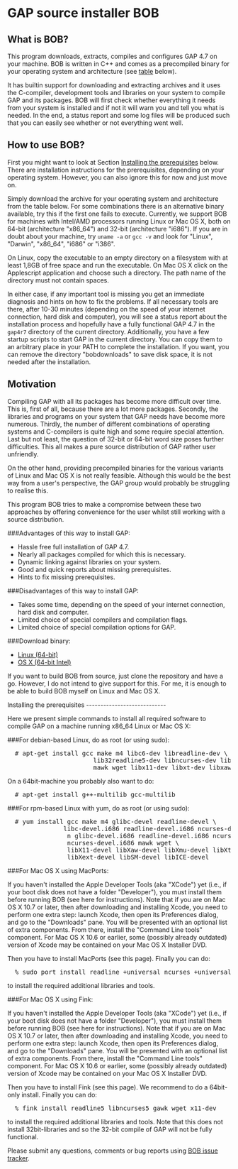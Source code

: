 GAP source installer BOB
========================

What is BOB?
------------

This program downloads, extracts, compiles and configures GAP 4.7 on
your machine. BOB is written in C++ and comes as a precompiled binary
for your operating system and architecture (see
[table](#downloadtab) below).

It has builtin support for downloading and extracting archives and it
uses the C-compiler, development tools and libraries on your system to
compile GAP and its packages. BOB will first check whether everything it
needs from your system is installed and if not it will warn you and tell
you what is needed. In the end, a status report and some log files will
be produced such that you can easily see whether or not everything went
well.

How to use BOB?
---------------

First you might want to look at Section [Installing the
prerequisites](#install) below. 
There are installation instructions for
the prerequisites, depending on your operating system. However, you can
also ignore this for now and just move on.

Simply download the archive for your operating system and architecture
from the table below. For some combinations there is an alternative
binary available, try this if the first one fails to execute. Currently,
we support BOB for machines with Intel/AMD processors running Linux
or Mac OS X, both on 64-bit (architecture "x86\_64") and 32-bit
(architecture "i686"). If you are in doubt about your machine, try
`uname -a` or `gcc -v` and look for "Linux", "Darwin", "x86\_64", "i686"
or "i386".

On Linux, copy the executable to an empty directory on a filesystem with
at least 1,8GB of free space and run the executable. On Mac OS X click
on the Applescript application and choose such a directory. The path
name of the directory must not contain spaces.

In either case, if any important tool is missing you get an immediate
diagnosis and hints on how to fix the problems. If all necessary tools
are there, after 10-30 minutes (depending on the speed of your internet
connection, hard disk and computer), you will see a status report about
the installation process and hopefully have a fully functional GAP
4.7 in the `gap4r7` directory of the current directory. Additionally,
you have a few startup scripts to start GAP in the current directory.
You can copy them to an arbitrary place in your PATH to complete the
installation. If you want, you can remove the directory "bobdownloads"
to save disk space, it is not needed after the installation.

Motivation
----------

Compiling GAP with all its packages has become more difficult over
time. This is, first of all, because there are a lot more packages.
Secondly, the libraries and programs on your system that GAP needs have
become more numerous. Thirdly, the number of different combinations
of operating systems and C-compilers is quite high and some require
special attention. Last but not least, the question of 32-bit or 64-bit
word size poses further difficulties. This all makes a pure source
distribution of GAP rather user unfriendly.

On the other hand, providing precompiled binaries for the various
variants of Linux and Mac OS X is not really feasible. Although this
would be the best way from a user's perspective, the GAP group would
probably be struggling to realise this.

This program BOB tries to make a compromise between these two approaches
by offering convenience for the user whilst still working with a source
distribution.

###Advantages of this way to install GAP:

 * Hassle free full installation of GAP 4.7.
 * Nearly all packages compiled for which this is necessary.
 * Dynamic linking against libraries on your system.
 * Good and quick reports about missing prerequisites.
 * Hints to fix missing prerequisites.

###Disadvantages of this way to install GAP:

 * Takes some time, depending on the speed of your internet connection,
   hard disk and computer.
 * Limited choice of special compilers and compilation flags.
 * Limited choice of special compilation options for GAP.

<a name="downloadtab"/>
###Download binary:

 * [Linux (64-bit)](http://gap-system.github.io/bob/bob-linux-64bit.tar.gz)
 * [OS X (64-bit Intel)](http://gap-system.github.io/bob/bob-osx.tar.gz)

If you want to build BOB from source, just clone the repository and
have a go. However, I do not intend to give support for this. For me, it
is enough to be able to build BOB myself on Linux and Mac OS X.

<a name="install"/>
Installing the prerequisites
----------------------------

Here we present simple commands to install all required software to
compile GAP on a machine running x86\_64 Linux or Mac OS X:

###For debian-based Linux, do as root (or using sudo):

<pre>
  # apt-get install gcc make m4 libc6-dev libreadline-dev \
                       lib32readline5-dev libncurses-dev lib32ncurses5-dev 
                       mawk wget libx11-dev libxt-dev libxaw7-dev
</pre>

On a 64bit-machine you probably also want to do:

<pre>
  # apt-get install g++-multilib gcc-multilib
</pre>

###For rpm-based Linux with yum, do as root (or using sudo):

<pre>
  # yum install gcc make m4 glibc-devel readline-devel \
               libc-devel.i686 readline-devel.i686 ncurses-devel \
                n glibc-devel.i686 readline-devel.i686 ncurses-devel \
                ncurses-devel.i686 mawk wget \
                libX11-devel libXaw-devel libXmu-devel libXt-devel \
                libXext-devel libSM-devel libICE-devel
</pre>

###For Mac OS X using MacPorts:

If you haven't installed the Apple Developer Tools (aka "XCode") yet
(i.e., if your boot disk does not have a folder "Developer"), you must
install them before running BOB (see here for instructions). Note
that if you are on Mac OS X 10.7 or later, then after downloading and
installing Xcode, you need to perform one extra step: launch Xcode, then
open its Preferences dialog, and go to the "Downloads" pane. You will be
presented with an optional list of extra components. From there, install
the "Command Line tools" component. For Mac OS X 10.6 or earlier, some
(possibly already outdated) version of Xcode may be contained on your
Mac OS X Installer DVD.

Then you have to install MacPorts (see this page). Finally you can do:

<pre>
  % sudo port install readline +universal ncurses +universal gawk wget xorg-libX11 xorg-libXaw
</pre>

to install the required additional libraries and tools.

###For Mac OS X using Fink:

If you haven't installed the Apple Developer Tools (aka "XCode") yet
(i.e., if your boot disk does not have a folder "Developer"), you must
install them before running BOB (see here for instructions). Note
that if you are on Mac OS X 10.7 or later, then after downloading and
installing Xcode, you need to perform one extra step: launch Xcode, then
open its Preferences dialog, and go to the "Downloads" pane. You will be
presented with an optional list of extra components. From there, install
the "Command Line tools" component. For Mac OS X 10.6 or earlier, some
(possibly already outdated) version of Xcode may be contained on your
Mac OS X Installer DVD.

Then you have to install Fink (see this page). We recommend to do a
64bit-only install. Finally you can do:

<pre>
  % fink install readline5 libncurses5 gawk wget x11-dev 
</pre>
to install the required additional libraries and tools. Note that this
does not install 32bit-libraries and so the 32-bit compile of GAP will
not be fully functional.

Please submit any questions, comments or bug reports using
[BOB issue tracker](https://github.com/gap-system/bob/issues).
